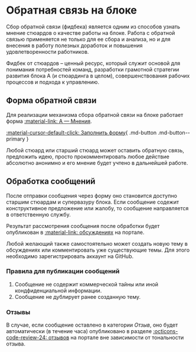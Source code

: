 # Обратная связь на блоке

Сбор обратной связи (фидбека) является одним из способов узнать мнение стюардов о качестве работы на блоке. Работа с обратной связью применяется не только для ее сбора и анализа, но и для внесения в работу полезных доработок и повышения удовлетворенности работников.

Фидбек от стюардов – ценный ресурс, который служит основой для понимания потребностей команд, разработки грамотной стратегии развития блока А (и стюардинга в целом), совершенствования рабочих процессов и подхода к управлению. 

## Форма обратной связи

Для реализации механизма сбора обратной связи на блоке работает форма [:material-link: А — Мнения](https://forms.yandex.ru/cloud/6171388724395acafe4ec871/).

[:material-cursor-default-click: Заполнить форму](https://forms.yandex.ru/cloud/6171388724395acafe4ec871/){ .md-button .md-button--primary }

Любой стюард или старший стюард может оставить обратную связь, предложить идею, просто прокомментировать любое действие абсолютно анонимно и его мнение будет учтено в дальнейшей работе.

## Обработка сообщений

После отправки сообщения через форму оно становится доступно старшим стюардам и супервазуру блока. Если сообщение содежит конструктивное предложение или жалобу, то сообщение направляется в ответственную службу.

Результат рассмотрения сообщения после обработки будет опубликован в [:material-link: обсуждениях](https://github.com/Callistoboy/stewards-a-book-test/discussions) на портале.

Любой желающий также самостоятельно может создать новую тему в обсуждениях или комментировать уже существующие темы. Для этого необходимо зарегистрировать аккаунт на GitHub.

### Правила для публикации сообщений

1. Сообщение не содержит коммерческой тайны или иной кондфиденциальной информации.
2. Сообщение не дублирует ранее созданную тему.

### Отзывы

В случае, если сообщение оставлено в категории _Отзыв_, оно будет автоматически (в течение часа) опубликовано в разделе [:octicons-code-review-24: отзывов](../../../reviews) на портале вне зависимости от тональности отзыва.
